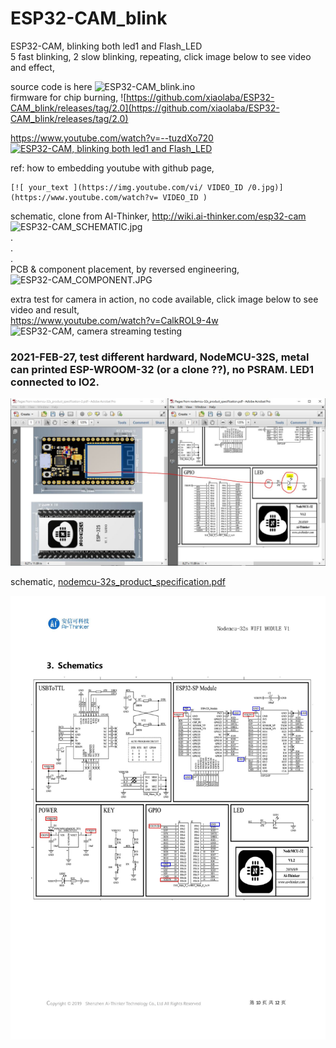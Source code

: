 # ESP32-CAM_blink
ESP32-CAM, blinking both led1 and Flash_LED  
5 fast blinking, 2 slow blinking, repeating, click image below to see video and effect,

source code is here ![ESP32-CAM_blink.ino](ESP32-CAM_blink.ino)  
firmware for chip burning, ![https://github.com/xiaolaba/ESP32-CAM_blink/releases/tag/2.0](https://github.com/xiaolaba/ESP32-CAM_blink/releases/tag/2.0)


https://www.youtube.com/watch?v=--tuzdXo720  
[![ESP32-CAM, blinking both led1 and Flash_LED](https://img.youtube.com/vi/--tuzdXo720/0.jpg)](https://www.youtube.com/watch?v=--tuzdXo720)




ref: how to embedding youtube with github page,  
```  
[![ your_text ](https://img.youtube.com/vi/ VIDEO_ID /0.jpg)](https://www.youtube.com/watch?v= VIDEO_ID )
```  
  
  
schematic, clone from AI-Thinker, http://wiki.ai-thinker.com/esp32-cam
![ESP32-CAM_SCHEMATIC.jpg](ESP32-CAM_SCHEMATIC.jpg)  
.  
.  
.  
PCB & component placement, by reversed engineering,  
![ESP32-CAM_COMPONENT.JPG](ESP32-CAM_COMPONENT.JPG)  


extra test for camera in action, no code available, click image below to see video and result,  
https://www.youtube.com/watch?v=CalkROL9-4w  
![ESP32-CAM, camera streaming testing](https://img.youtube.com/vi/CalkROL9-4w/0.jpg) 




### 2021-FEB-27, test different hardward, NodeMCU-32S, metal can printed ESP-WROOM-32 (or a clone ??), no PSRAM. LED1 connected to IO2.  
![NodeMCU-32_LED1_IO2.JPG](NodeMCU-32_LED1_IO2.JPG)  

schematic, [nodemcu-32s_product_specification.pdf](nodemcu-32s_product_specification.pdf)  

![nodemcu-32s_schematic.jpg](nodemcu-32s_schematic.jpg)

